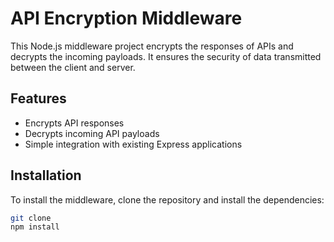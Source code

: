 # API Encryption Middleware

This Node.js middleware project encrypts the responses of APIs and decrypts the incoming payloads. It ensures the security of data transmitted between the client and server.

## Features

- Encrypts API responses
- Decrypts incoming API payloads
- Simple integration with existing Express applications

## Installation

To install the middleware, clone the repository and install the dependencies:

```bash
git clone
npm install

